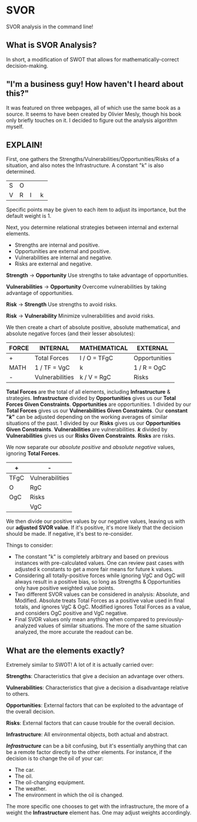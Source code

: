 # SVOR
SVOR analysis in the command line!

## What is SVOR Analysis?
In short, a modification of SWOT that allows for mathematically-correct decision-making.

## "I'm a business guy! How haven't I heard about this?"
It was featured on three webpages, all of which use the same book as a source. It seems to have been created by Olivier Mesly, though his book only briefly touches on it. I decided to figure out the analysis algorithm myself.

## EXPLAIN!
First, one gathers the Strengths/Vulnerabilities/Opportunities/Risks of a situation, and also notes the Infrastructure. A constant "k" is also determined.

<table>
<tr>
<td width="25%"">
S
</td>
<td width="25%">
O
</td>
</tr>
<tr>
<td width="25%">
V
</td>
<td width="25%">
R
</td>
<td width="25%">
I
</td>
<td width="25%">
k
</td>
</tr>
</table>

Specific points may be given to each item to adjust its importance, but the default weight is 1.

Next, you determine relational strategies between internal and external elements.

- Strengths are internal and positive.
- Opportunities are external and positive.
- Vulnerabilities are internal and negative.
- Risks are external and negative.

**Strength** -> **Opportunity**
Use strengths to take advantage of opportunities.

**Vulnerabilities** -> **Opportunity**
Overcome vulnerabilities by taking advantage of opportunities.

**Risk** -> **Strength**
Use strengths to avoid risks.

**Risk** -> **Vulnerability**
Minimize vulnerabilities and avoid risks.

We then create a chart of absolute positive, absolute mathematical, and absolute negative forces (and their lesser absolutes):

| FORCE |	INTERNAL | MATHEMATICAL	| EXTERNAL |
| --- | --- | --- | --- |
| +	| Total Forces | I / O = TFgC | Opportunities |
| MATH | 1 / TF = VgC | k	| 1 / R = OgC |
| -	|	Vulnerabilities	| k / V = RgC	|	Risks |

**Total Forces** are the total of all elements, including **Infrastructure** & strategies.
**Infrastructure** divided by **Opportunities** gives us our **Total Forces Given Constraints**.
**Opportunities** are opportunities.
1 divided by our **Total Forces** gives us our **Vulnerabilities Given Constraints**.
Our **constant "_k_"** can be adjusted depending on the working averages of similar situations of the past.
1 divided by our **Risks** gives us our **Opportunities Given Constraints**.
**Vulnerabilities** are vulnerabilities.
***k*** divided by **Vulnerabilities** gives us our **Risks Given Constraints**.
**Risks** are risks.

We now separate our *absolute positive* and *absolute negative* values, ignoring **Total Forces**. 

| + | - |
| --- | --- |
| TFgC | Vulnerabilities |
| O | RgC |
| OgC | Risks |
| | VgC |

We then divide our positive values by our negative values, leaving us with our **adjusted SVOR value**. If it's positive, it's more likely that the decision should be made. If negative, it's best to re-consider.

Things to consider:
- The constant "k" is completely arbitrary and based on previous instances with pre-calculated values. One can review past cases with adjusted k constants to get a more fair means for future k values.
- Considering all totally-positive forces while ignoring VgC and OgC will always result in a positive bias, so long as Strengths & Opportunities only have positive weighted value points.
- Two different SVOR values can be considered in analysis: Absolute, and Modified. Absolute treats Total Forces as a positive value used in final totals, and ignores VgC & OgC. Modified ignores Total Forces as a value, and considers OgC positive and VgC negative.
- Final SVOR values only mean anything when compared to previously-analyzed values of similar situations. The more of the same situation analyzed, the more accurate the readout can be.

## What are the elements exactly?

Extremely similar to SWOT! A lot of it is actually carried over:

**Strengths**: Characteristics that give a decision an advantage over others.

**Vulnerabilities**: Characteristics that give a decision a disadvantage relative to others.

**Opportunities**: External factors that can be exploited to the advantage of the overall decision.

**Risks**: External factors that can cause trouble for the overall decision.

**Infrastructure**: All environmental objects, both actual and abstract.

***Infrastructure*** can be a bit confusing, but it's essentially anything that can be a remote factor directly to the other elements. For instance, if the decision is to change the oil of your car:
- The car.
- The oil.
- The oil-changing equipment.
- The weather.
- The environment in which the oil is changed.

The more specific one chooses to get with the infrastructure, the more of a weight the **Infrastructure** element has. One may adjust weights accordingly.
